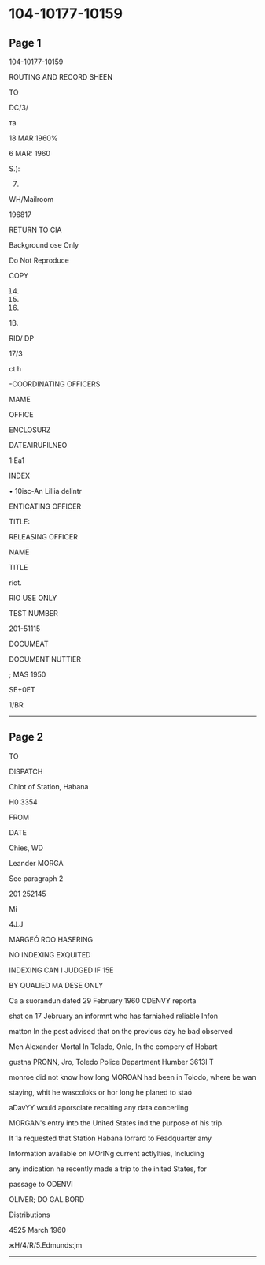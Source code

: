 # 104-10177-10159

## Page 1

104-10177-10159

ROUTING AND RECORD SHEEN

TO

DC/3/

та

18 MAR 1960%

6 MAR: 1960

S.):

7.

WH/Mailroom

196817

RETURN TO CIA

Background ose Only

Do Not Reproduce

COPY

14.

83.

17.

1B.

RID/ DP

17/3

ct h

-COORDINATING OFFICERS

MAME

OFFICE

ENCLOSURZ

DATEAIRUFILNEO

1:Ea1

INDEX

• 10isc-An Lillia delintr

ENTICATING OFFICER

TITLE:

RELEASING OFFICER

NAME

TITLE

riot.

RIO USE ONLY

TEST NUMBER

201-51115

DOCUMEAT

DOCUMENT NUTTIER

; MAS 1950

SE+0ET

1/BR

---

## Page 2

TO

DISPATCH

Chiot of Station, Habana

H0 3354

FROM

DATE

Chies, WD

Leander MORGA

See paragraph 2

201 252145

Mi

4J.J

MARGEÓ ROO HASERING

NO INDEXING EXQUITED

INDEXING CAN I JUDGED IF 15E

BY QUALIED MA DESE ONLY

Ca a suorandun dated 29 February 1960 CDENVY reporta

shat on 17 Jebruary an informnt who has farniahed reliable Infon

matton In the pest advised that on the previous day he bad observed

Men Alexander Mortal In Tolado, Onlo, In the compery of Hobart

gustna PRONN, Jro, Toledo Police Department Humber 3613l T

monroe did not know how long MOROAN had been in Tolodo, where be wan

staying, whit he wascoloks or hor long he planed to staó

aDavYY would aporsciate recaiting any data conceriing

MORGAN's entry into the United States ind the purpose of his trip.

It 1a requested that Station Habana lorrard to Feadquarter amy

Information available on MOrINg current actlylties, Including

any indication he recently made a trip to the inited States, for

passage to ODENVI

OLIVER; DO GAL.BORD

Distributions

4525 March 1960

жH/4/R/5.Edmunds:jm

---

